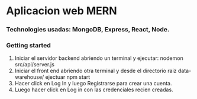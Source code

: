 # Aplicacion web MERN
### Technologies usadas: MongoDB, Express, React, Node.

### Getting started
1. Iniciar el servidor backend abriendo un terminal y ejecutar: nodemon src/api/server.js 
2. Iniciar el front end abriendo otra terminal y desde el directorio raiz data-warehouse/ ejectuar npm start
3. Hacer click en Log In y luego Registrarse para crear una cuenta.
4. Luego hacer click en Log in con las credenciales recien creadas.
